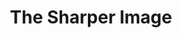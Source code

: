 ---
ee_id_show: '200'
title: The Sharper Image
url: the-sharper-image
live_url:
year: '2010'
venue: MoCA
state_country: North Miami
type:
dates:
wwwnews:
wwweblast:
pitch: "​Survey show, ... my best title by far. "
ps:
credits:
download:
layout: shows
---